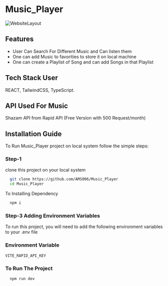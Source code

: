 # Music_Player

![WebsiteLayout](https://res.cloudinary.com/dkgoet9em/image/upload/v1682944407/TiffinManagment/MusicPlayer_Home_exogv9.png)

## Features
- User Can Search For Different Music and Can listen them
- One can add Music to favorities to store it on local machine
- One can create a Playlist of Song and can add Songs in that Playlist

## Tech Stack User
REACT, TailwindCSS, TypeScript.

## API Used For Music
Shazam API from Rapid API (Free Version with 500 Request/month)

## Installation Guide

To Run Music_Player project on local system follow the simple steps:

### Step-1

clone this project on your local system

```bash
  git clone https://github.com/AMS006/Music_Player
  cd Music_Player
```

To Installing Dependency

```bash
  npm i
```

### Step-3 Adding Environment Variables

To run this project, you will need to add the following environment variables to your .env file

### Environment Variable

`VITE_RAPID_API_KEY`

### To Run The Project

```bash
  npm run dev
```
